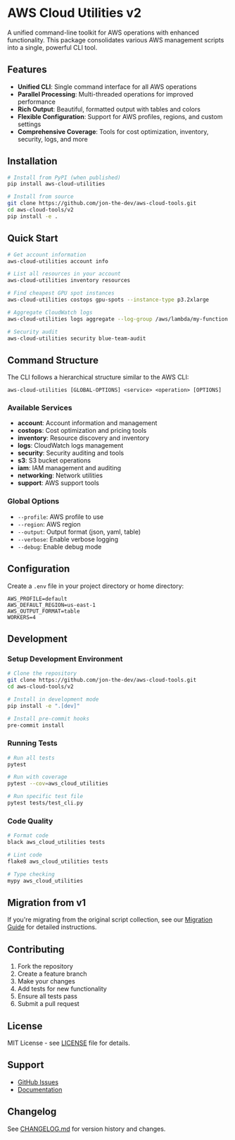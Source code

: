 # AWS Cloud Utilities v2

A unified command-line toolkit for AWS operations with enhanced functionality. This package consolidates various AWS management scripts into a single, powerful CLI tool.

## Features

- **Unified CLI**: Single command interface for all AWS operations
- **Parallel Processing**: Multi-threaded operations for improved performance
- **Rich Output**: Beautiful, formatted output with tables and colors
- **Flexible Configuration**: Support for AWS profiles, regions, and custom settings
- **Comprehensive Coverage**: Tools for cost optimization, inventory, security, logs, and more

## Installation

```bash
# Install from PyPI (when published)
pip install aws-cloud-utilities

# Install from source
git clone https://github.com/jon-the-dev/aws-cloud-tools.git
cd aws-cloud-tools/v2
pip install -e .
```

## Quick Start

```bash
# Get account information
aws-cloud-utilities account info

# List all resources in your account
aws-cloud-utilities inventory resources

# Find cheapest GPU spot instances
aws-cloud-utilities costops gpu-spots --instance-type p3.2xlarge

# Aggregate CloudWatch logs
aws-cloud-utilities logs aggregate --log-group /aws/lambda/my-function

# Security audit
aws-cloud-utilities security blue-team-audit
```

## Command Structure

The CLI follows a hierarchical structure similar to the AWS CLI:

```
aws-cloud-utilities [GLOBAL-OPTIONS] <service> <operation> [OPTIONS]
```

### Available Services

- **account**: Account information and management
- **costops**: Cost optimization and pricing tools
- **inventory**: Resource discovery and inventory
- **logs**: CloudWatch logs management
- **security**: Security auditing and tools
- **s3**: S3 bucket operations
- **iam**: IAM management and auditing
- **networking**: Network utilities
- **support**: AWS support tools

### Global Options

- `--profile`: AWS profile to use
- `--region`: AWS region
- `--output`: Output format (json, yaml, table)
- `--verbose`: Enable verbose logging
- `--debug`: Enable debug mode

## Configuration

Create a `.env` file in your project directory or home directory:

```env
AWS_PROFILE=default
AWS_DEFAULT_REGION=us-east-1
AWS_OUTPUT_FORMAT=table
WORKERS=4
```

## Development

### Setup Development Environment

```bash
# Clone the repository
git clone https://github.com/jon-the-dev/aws-cloud-tools.git
cd aws-cloud-tools/v2

# Install in development mode
pip install -e ".[dev]"

# Install pre-commit hooks
pre-commit install
```

### Running Tests

```bash
# Run all tests
pytest

# Run with coverage
pytest --cov=aws_cloud_utilities

# Run specific test file
pytest tests/test_cli.py
```

### Code Quality

```bash
# Format code
black aws_cloud_utilities tests

# Lint code
flake8 aws_cloud_utilities tests

# Type checking
mypy aws_cloud_utilities
```

## Migration from v1

If you're migrating from the original script collection, see our [Migration Guide](docs/migration.md) for detailed instructions.

## Contributing

1. Fork the repository
2. Create a feature branch
3. Make your changes
4. Add tests for new functionality
5. Ensure all tests pass
6. Submit a pull request

## License

MIT License - see [LICENSE](LICENSE) file for details.

## Support

- [GitHub Issues](https://github.com/jon-the-dev/aws-cloud-tools/issues)
- [Documentation](https://github.com/jon-the-dev/aws-cloud-tools/tree/main/docs)

## Changelog

See [CHANGELOG.md](CHANGELOG.md) for version history and changes.
